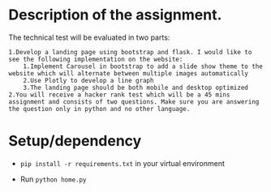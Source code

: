 # Description of the assignment.

The technical test will be evaluated in two parts:

    1.Develop a landing page using bootstrap and flask. I would like to see the following implementation on the website:
        1.Implement Carousel in bootstrap to add a slide show theme to the website which will alternate between multiple images automatically
        2.Use Plotly to develop a line graph
        3.The landing page should be both mobile and desktop optimized 
    2.You will receive a hacker rank test which will be a 45 mins assignment and consists of two questions. Make sure you are answering the question only in python and no other language. 

# Setup/dependency  

* `pip install -r requirements.txt` in your virtual environment

* Run `python home.py`
